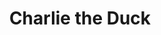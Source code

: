 ---
title: Charlie the Duck
developer: Wiering Software
image: CharlieTheDuck.jpg
link: http://www.wieringsoftware.nl/charlie/
android: https://play.google.com/store/apps/details?id=com.wieringsoftware.charlie_the_duck
---